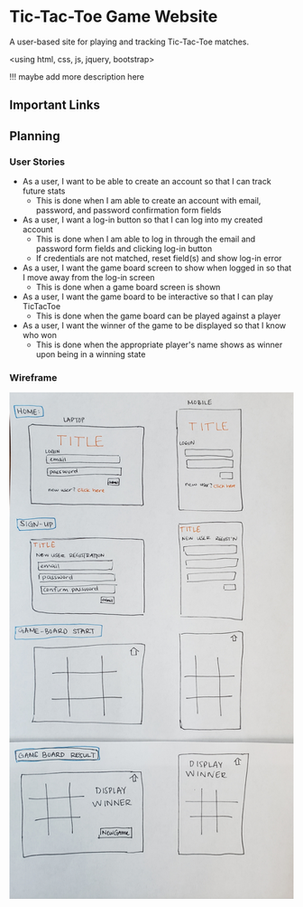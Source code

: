 # Tic-Tac-Toe Game Website
A user-based site for playing and tracking Tic-Tac-Toe matches.

<using html, css, js, jquery, bootstrap>

!!! maybe add more description here

## Important Links

## Planning

### User Stories
- As a user, I want to be able to create an account so that I can track future stats
    - This is done when I am able to create an account with email, password, and password confirmation form fields
- As a user, I want a log-in button so that I can log into my created account
    - This is done when I am able to log in through the email and password form fields and clicking log-in button
    - If credentials are not matched, reset field(s) and show log-in error
- As a user, I want the game board screen to show when logged in so that I move away from the log-in screen
    - This is done when a game board screen is shown
- As a user, I want the game board to be interactive so that I can play TicTacToe
    - This is done when the game board can be played against a player
- As a user, I want the winner of the game to be displayed so that I know who won
    - This is done when the appropriate player's name shows as winner upon being in a winning state

### Wireframe
![TicTacToe Wireframe](/public/tictactoeWireframe.jpg)
